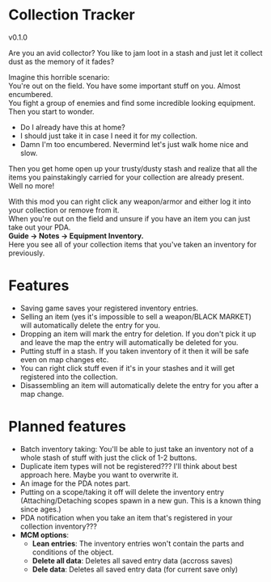 # Collection Tracker
v0.1.0  
  
Are you an avid collector? You like to jam loot in a stash and just let it collect dust as the memory of it fades?  
  
Imagine this horrible scenario:  
You're out on the field. You have some important stuff on you. Almost encumbered.  
You fight a group of enemies and find some incredible looking equipment. Then you start to wonder.  
- Do I already have this at home?
- I should just take it in case I need it for my collection.
- Damn I'm too encumbered. Nevermind let's just walk home nice and slow.

Then you get home open up your trusty/dusty stash and realize that all the items you painstakingly carried for your collection are already present.  
Well no more!  

With this mod you can right click any weapon/armor and either log it into your collection or remove from it.  
When you're out on the field and unsure if you have an item you can just take out your PDA.  
**Guide -> Notes -> Equipment Inventory.**  
Here you see all of your collection items that you've taken an inventory for previously.

# Features
- Saving game saves your registered inventory entries.
- Selling an item (yes it's impossible to sell a weapon/BLACK MARKET) will automatically delete the entry for you.
- Dropping an item will mark the entry for deletion. If you don't pick it up and leave the map the entry will automatically be deleted for you.
- Putting stuff in a stash. If you taken inventory of it then it will be safe even on map changes etc.
- You can right click stuff even if it's in your stashes and it will get registered into the collection.
- Disassembling an item will automatically delete the entry for you after a map change.

# Planned features
- Batch inventory taking: You'll be able to just take an inventory not of a whole stash of stuff with just the click of 1-2 buttons.
- Duplicate item types will not be registered??? I'll think about best approach here. Maybe you want to overwrite it.
- An image for the PDA notes part.
- Putting on a scope/taking it off will delete the inventory entry (Attaching/Detaching scopes spawn in a new gun. This is a known thing since ages.)
- PDA notification when you take an item that's registered in your collection inventory???
- **MCM options**:
  - **Lean entries**: The inventory entries won't contain the parts and conditions of the object.
  - **Delete all data**: Deletes all saved entry data (accross saves)
  - **Dele data**: Deletes all saved entry data (for current save only)
